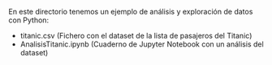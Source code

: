 En este directorio tenemos un ejemplo de análisis y exploración de datos con Python:

- titanic.csv (Fichero con el dataset de la lista de pasajeros del Titanic)
- AnalisisTitanic.ipynb (Cuaderno de Jupyter Notebook con un análisis del dataset) 
